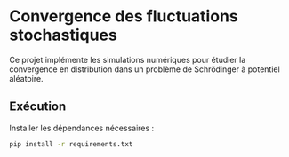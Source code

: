 # Convergence des fluctuations stochastiques

Ce projet implémente les simulations numériques pour étudier la convergence en distribution dans un problème de Schrödinger à potentiel aléatoire.

## Exécution

Installer les dépendances nécessaires :

```bash
pip install -r requirements.txt

